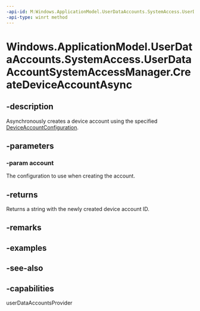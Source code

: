 ```yaml
---
-api-id: M:Windows.ApplicationModel.UserDataAccounts.SystemAccess.UserDataAccountSystemAccessManager.CreateDeviceAccountAsync(Windows.ApplicationModel.UserDataAccounts.SystemAccess.DeviceAccountConfiguration)
-api-type: winrt method
---
```


<!-- Method syntax
public Windows.Foundation.IAsyncOperation<string> CreateDeviceAccountAsync(Windows.ApplicationModel.UserDataAccounts.SystemAccess.DeviceAccountConfiguration account)
-->

# Windows.ApplicationModel.UserDataAccounts.SystemAccess.UserDataAccountSystemAccessManager.CreateDeviceAccountAsync

## -description
Asynchronously creates a device account using the specified [DeviceAccountConfiguration](deviceaccountconfiguration.md).

## -parameters
### -param account
The configuration to use when creating the account.

## -returns
Returns a string with the newly created device account ID.

## -remarks

## -examples

## -see-also


## -capabilities
userDataAccountsProvider